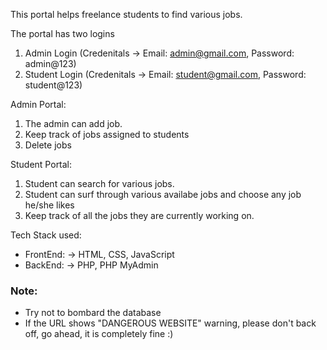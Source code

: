 This portal helps freelance students to find various jobs.

The portal has two logins
  1. Admin Login (Credenitals -> Email: admin@gmail.com, Password: admin@123)
  2. Student Login (Credenitals -> Email: student@gmail.com, Password: student@123)

Admin Portal:
  1. The admin can add job.
  2. Keep track of jobs assigned to students
  3. Delete jobs

Student Portal:
  1. Student can search for various jobs.
  2. Student can surf through various availabe jobs and choose any job he/she likes
  3. Keep track of all the jobs they are currently working on.

Tech Stack used:
 - FrontEnd:
    -> HTML, CSS, JavaScript
 - BackEnd:
    -> PHP, PHP MyAdmin


### Note:
  - Try not to bombard the database
  - If the URL shows "DANGEROUS WEBSITE" warning, please don't back off, go ahead, it is completely fine :)
  
